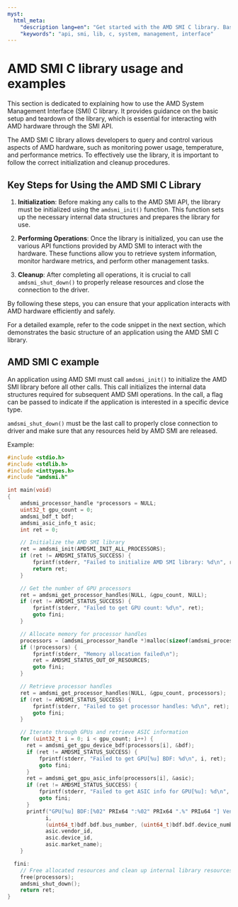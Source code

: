 ```yaml
---
myst:
  html_meta:
    "description lang=en": "Get started with the AMD SMI C library. Basic usage and examples."
    "keywords": "api, smi, lib, c, system, management, interface"
---
```


# AMD SMI C library usage and examples

This section is dedicated to explaining how to use the AMD System Management Interface (SMI) C library. It provides guidance on the basic setup and teardown of the library, which is essential for interacting with AMD hardware through the SMI API.

The AMD SMI C library allows developers to query and control various aspects of AMD hardware, such as monitoring power usage, temperature, and performance metrics. To effectively use the library, it is important to follow the correct initialization and cleanup procedures.

## Key Steps for Using the AMD SMI C Library

1. **Initialization**:
  Before making any calls to the AMD SMI API, the library must be initialized using the `amdsmi_init()` function. This function sets up the necessary internal data structures and prepares the library for use.

2. **Performing Operations**:
  Once the library is initialized, you can use the various API functions provided by AMD SMI to interact with the hardware. These functions allow you to retrieve system information, monitor hardware metrics, and perform other management tasks.

3. **Cleanup**:
  After completing all operations, it is crucial to call `amdsmi_shut_down()` to properly release resources and close the connection to the driver.

By following these steps, you can ensure that your application interacts with AMD hardware efficiently and safely.

For a detailed example, refer to the code snippet in the next section, which demonstrates the basic structure of an application using the AMD SMI C library.

## AMD SMI C example

An application using AMD SMI must call `amdsmi_init()` to initialize the AMD SMI
library before all other calls. This call initializes the internal data
structures required for subsequent AMD SMI operations. In the call, a flag can
be passed to indicate if the application is interested in a specific device
type.

`amdsmi_shut_down()` must be the last call to properly close connection to
driver and make sure that any resources held by AMD SMI are released.

Example:

```c
#include <stdio.h>
#include <stdlib.h>
#include <inttypes.h>
#include "amdsmi.h"

int main(void)
{
    amdsmi_processor_handle *processors = NULL;
    uint32_t gpu_count = 0;
    amdsmi_bdf_t bdf;
    amdsmi_asic_info_t asic;
    int ret = 0;

    // Initialize the AMD SMI library
    ret = amdsmi_init(AMDSMI_INIT_ALL_PROCESSORS);
    if (ret != AMDSMI_STATUS_SUCCESS) {
        fprintf(stderr, "Failed to initialize AMD SMI library: %d\n", ret);
        return ret;
    }

    // Get the number of GPU processors
    ret = amdsmi_get_processor_handles(NULL, &gpu_count, NULL);
    if (ret != AMDSMI_STATUS_SUCCESS) {
        fprintf(stderr, "Failed to get GPU count: %d\n", ret);
        goto fini;
    }

    // Allocate memory for processor handles
    processors = (amdsmi_processor_handle *)malloc(sizeof(amdsmi_processor_handle) * gpu_count);
    if (!processors) {
        fprintf(stderr, "Memory allocation failed\n");
        ret = AMDSMI_STATUS_OUT_OF_RESOURCES;
        goto fini;
    }

    // Retrieve processor handles
    ret = amdsmi_get_processor_handles(NULL, &gpu_count, processors);
    if (ret != AMDSMI_STATUS_SUCCESS) {
        fprintf(stderr, "Failed to get processor handles: %d\n", ret);
        goto fini;
    }

    // Iterate through GPUs and retrieve ASIC information
    for (uint32_t i = 0; i < gpu_count; i++) {
      ret = amdsmi_get_gpu_device_bdf(processors[i], &bdf);
      if (ret != AMDSMI_STATUS_SUCCESS) {
          fprintf(stderr, "Failed to get GPU[%u] BDF: %d\n", i, ret);
          goto fini;
      }
      ret = amdsmi_get_gpu_asic_info(processors[i], &asic);
      if (ret != AMDSMI_STATUS_SUCCESS) {
          fprintf(stderr, "Failed to get ASIC info for GPU[%u]: %d\n", ret, i);
          goto fini;
      }
      printf("GPU[%u] BDF:[%02" PRIx64 ":%02" PRIx64 ".%" PRIu64 "] Vendor ID: 0x%04x Device ID: 0x%04" PRIx64 " Market name: %s\n",
            i,
            (uint64_t)bdf.bdf.bus_number, (uint64_t)bdf.bdf.device_number, (uint64_t)bdf.bdf.function_number,
            asic.vendor_id,
            asic.device_id,
            asic.market_name);
    }

  fini:
    // Free allocated resources and clean up internal library resources
    free(processors);
    amdsmi_shut_down();
    return ret;
}
```
